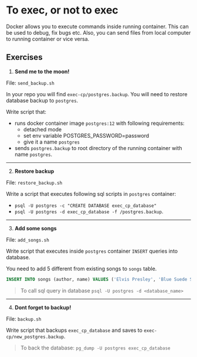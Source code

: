 # To exec, or not to exec

Docker allows you to execute commands inside running container. This can be used to debug, fix bugs etc.
Also, you can send files from local computer to running container or vice versa.

## Exercises

1. **Send me to the moon!**

File: `send_backup.sh`

In your repo you will find `exec-cp/postgres.backup`. You will need to restore database backup to `postgres`.

Write script that:
- runs docker container image `postgres:12` with following requirements:
    - detached mode
    - set env variable POSTGRES_PASSWORD=password
    - give it a name `postgres`
- sends `postgres.backup` to root directory of the running container with name `postgres`.
___

2. **Restore backup**

File: `restore_backup.sh`

Write a script that executes following sql scripts in `postgres` container:
- `psql -U postgres -c "CREATE DATABASE exec_cp_database"`
- `psql -U postgres -d exec_cp_database -f /postgres.backup`.
___

3. **Add some songs**

File: `add_songs.sh`

Write script that executes inside `postgres` container `INSERT` queries into database.

You need to add 5 different from existing songs to `songs` table.
```sql
INSERT INTO songs (author, name) VALUES ('Elvis Presley', 'Blue Suede Shoes')
```

> To call sql query in database `psql -U postgres -d <database_name>`
___

4. **Dont forget to backup!**

File: `backup.sh`

Write script that backups `exec_cp_database` and saves to `exec-cp/new_postgres.backup`.

> To back the database: `pg_dump -U postgres exec_cp_database`
